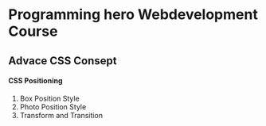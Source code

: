 # Programming hero Webdevelopment Course

## Advace CSS Consept

#### CSS Positioning

01. Box Position Style
02. Photo Position Style
03. Transform and Transition